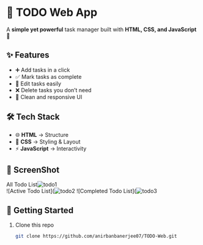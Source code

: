 # 📝 TODO Web App  

A **simple yet powerful** task manager built with **HTML, CSS, and JavaScript** 🚀  

## ✨ Features  
- ➕ Add tasks in a click  
- ✅ Mark tasks as complete  
- 📝 Edit tasks easily  
- ❌ Delete tasks you don’t need  
- 🎨 Clean and responsive UI  

## 🛠️ Tech Stack  
- 🌐 **HTML** → Structure  
- 🎨 **CSS** → Styling & Layout  
- ⚡ **JavaScript** → Interactivity  

## 📸 ScreenShot
All Todo List![todo1](https://github.com/user-attachments/assets/be5a3dc7-f228-44e5-ab28-731a4b3ef0d6)  
![Active Todo List](![todo2](https://github.com/user-attachments/assets/6c1c1da7-a855-4bdf-abdc-0b5d775481df)
![Completed Todo List](![todo3](https://github.com/user-attachments/assets/ce0d7b9a-4040-4620-854f-8d161d5b494b)

## 🚀 Getting Started  
1. Clone this repo  
   ```bash
   git clone https://github.com/anirbanbanerjee07/TODO-Web.git 
  

